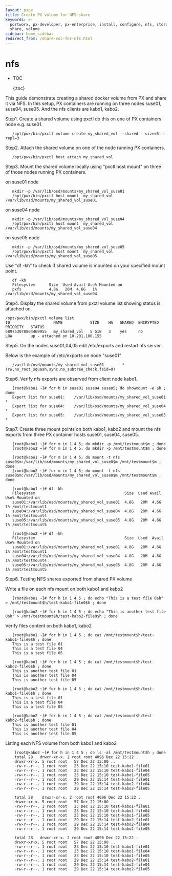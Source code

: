 ```yaml
---
layout: page
title: Create PX volume for NFS share
keywords: >-
  portworx, px-developer, px-enterprise, install, configure, nfs, storage,
  share, volume
sidebar: home_sidebar
redirect_from: /share-vol-for-nfs.html
---
```


# nfs

* TOC

  {:toc}

This guide demonstrate creating a shared docker volume from PX and share it via NFS. In this setup, PX containers are running on three nodes suse01, suse04, suse05. And the nfs clients are kabo1, kabo2.

Step1. Create a shared volume using pxctl do this on one of PX containers node e.g. suse01.

```text
   /opt/pwx/bin/pxctl volume create my_shared_vol --shared --size=5 --repl=3
```

Step2. Attach the shared volume on one of the node running PX containers.

```text
   /opt/pwx/bin/pxctl host attach my_shared_vol
```

Step3. Mount the shared volume locally using "pxctl host mount" on three of those nodes running PX containers.

on suse01 node

```text
   mkdir -p /var/lib/osd/mounts/my_shared_vol_suse01
   /opt/pwx/bin/pxctl host mount  my_shared_vol /var/lib/osd/mounts/my_shared_vol_suse01
```

on suse04 node

```text
   mkdir -p /var/lib/osd/mounts/my_shared_vol_suse04
   /opt/pwx/bin/pxctl host mount  my_shared_vol /var/lib/osd/mounts/my_shared_vol_suse04
```

on suse05 node

```text
   mkdir -p /var/lib/osd/mounts/my_shared_vol_suse05
   /opt/pwx/bin/pxctl host mount  my_shared_vol /var/lib/osd/mounts/my_shared_vol_suse05
```

Use "df -kh" to check if shared volume is mounted on your specified mount point.

```text
   df -kh
   Filesystem      Size  Used Avail Use% Mounted on
   pxfs            4.8G   20M  4.6G   1% /var/lib/osd/mounts/my_shared_vol_suse04
```

Step4. Display the shared volume from pxctl volume list showing status is attached on.

```text
/opt/pwx/bin/pxctl volume list
ID                   NAME            SIZE    HA   SHARED  ENCRYPTED   PRIORITY   STATUS
689753078804469955   my_shared_vol   5 GiB   3    yes     no          LOW        up - attached on 10.201.100.155
```

Step5. On the nodes suse01,04,05 edit /etc/exports and restart nfs server.

Below is the example of /etc/exports on node "suse01"

```text
   /var/lib/osd/mounts/my_shared_vol_suse01        *(rw,no_root_squash,sync,no_subtree_check,fsid=0)
```

Step6. Verify nfs exports are observed from client node kabo1.

```text
   [root@kabo1 ~]# for h in suse01 suse04 suse05; do showmount -e $h ; done
   Export list for suse01:    /var/lib/osd/mounts/my_shared_vol_suse01 *
   Export list for suse04:    /var/lib/osd/mounts/my_shared_vol_suse04 *
   Export list for suse05:    /var/lib/osd/mounts/my_shared_vol_suse05 *
```

Step7. Create three mount points on both kabo1, kabo2 and mount the nfs exports from three PX container hosts suse01, suse04, suse05.

```text
   [root@kabo1 ~]# for m in 1 4 5; do mkdir -p /mnt/testmount$m ; done
   [root@kabo2 ~]# for m in 1 4 5; do mkdir -p /mnt/testmount$m ; done

   [root@kabo1 ~]# for m in 1 4 5; do mount -t nfs suse0$m:/var/lib/osd/mounts/my_shared_vol_suse0$m /mnt/testmount$m ; done
   [root@kabo2 ~]# for m in 1 4 5; do mount -t nfs suse0$m:/var/lib/osd/mounts/my_shared_vol_suse0$m /mnt/testmount$m ; done

   [root@kabo1 ~]# df -kh
   Filesystem                                       Size  Used Avail Use% Mounted on
   suse01:/var/lib/osd/mounts/my_shared_vol_suse01  4.8G   20M  4.6G   1% /mnt/testmount1
   suse04:/var/lib/osd/mounts/my_shared_vol_suse04  4.8G   20M  4.6G   1% /mnt/testmount4
   suse05:/var/lib/osd/mounts/my_shared_vol_suse05  4.8G   20M  4.6G   1% /mnt/testmount5

   [root@kabo2 ~]# df -kh    
   Filesystem                                       Size  Used  Avail Use% Mounted on
   suse01:/var/lib/osd/mounts/my_shared_vol_suse01  4.8G   20M  4.6G   1% /mnt/testmount1
   suse04:/var/lib/osd/mounts/my_shared_vol_suse04  4.8G   20M  4.6G   1% /mnt/testmount4
   suse05:/var/lib/osd/mounts/my_shared_vol_suse05  4.8G   20M  4.6G   1% /mnt/testmount5
```

Step8. Testing NFS shares exported from shared PX volume

Write a file on each nfs mount on both kabo1 and kabo2

```text
   [root@kabo1 ~]# for h in 1 4 5 ; do echo "This is a test file 0$h" > /mnt/testmount$h/test-kabo1-file0$h ; done

   [root@kabo2 ~]# for h in 1 4 5 ; do echo "This is another test file 0$h" > /mnt/testmount$h/test-kabo2-file0$h ; done
```

Verify files content on both kabo1, kabo2

```text
   [root@kabo1 ~]# for h in 1 4 5 ; do cat /mnt/testmount$h/test-kabo1-file0$h ; done
   This is a test file 01
   This is a test file 04
   This is a test file 05

   [root@kabo1 ~]# for h in 1 4 5 ; do cat /mnt/testmount$h/test-kabo2-file0$h ; done
   This is another test file 01
   This is another test file 04
   This is another test file 05

   [root@kabo2 ~]# for h in 1 4 5 ; do cat /mnt/testmount$h/test-kabo1-file0$h ; done
   This is a test file 01
   This is a test file 04
   This is a test file 05

   [root@kabo2 ~]# for h in 1 4 5 ; do cat /mnt/testmount$h/test-kabo2-file0$h ; done
   This is another test file 01
   This is another test file 04
   This is another test file 05
```

Listing each NFS volume from both kabo1 and kabo2

```text
    [root@kabo2 ~]# for h in 1 4 5 ; do ls -al /mnt/testmount$h ; done
    total 28   drwxr-xr-x. 2 root root 4096 Dec 22 15:22 .   
    drwxr-xr-x. 5 root root   57 Dec 22 15:00 ..   
    -rw-r--r--. 1 root root   23 Dec 22 15:10 test-kabo1-file01
    -rw-r--r--. 1 root root   23 Dec 22 15:10 test-kabo1-file04
    -rw-r--r--. 1 root root   23 Dec 22 15:10 test-kabo1-file05
    -rw-r--r--. 1 root root   29 Dec 22 15:14 test-kabo2-file01
    -rw-r--r--. 1 root root   29 Dec 22 15:14 test-kabo2-file04
    -rw-r--r--. 1 root root   29 Dec 22 15:14 test-kabo2-file05

    total 28    drwxr-xr-x. 2 root root 4096 Dec 22 15:22 .
    drwxr-xr-x. 5 root root   57 Dec 22 15:00 ..
    -rw-r--r--. 1 root root   23 Dec 22 15:10 test-kabo1-file01
    -rw-r--r--. 1 root root   23 Dec 22 15:10 test-kabo1-file04
    -rw-r--r--. 1 root root   23 Dec 22 15:10 test-kabo1-file05
    -rw-r--r--. 1 root root   29 Dec 22 15:14 test-kabo2-file01
    -rw-r--r--. 1 root root   29 Dec 22 15:14 test-kabo2-file04
    -rw-r--r--. 1 root root   29 Dec 22 15:14 test-kabo2-file05

    total 28   drwxr-xr-x. 2 root root 4096 Dec 22 15:22 .
    drwxr-xr-x. 5 root root   57 Dec 22 15:00 ..   
    -rw-r--r--. 1 root root   23 Dec 22 15:10 test-kabo1-file01
    -rw-r--r--. 1 root root   23 Dec 22 15:10 test-kabo1-file04
    -rw-r--r--. 1 root root   23 Dec 22 15:10 test-kabo1-file05
    -rw-r--r--. 1 root root   29 Dec 22 15:14 test-kabo2-file01
    -rw-r--r--. 1 root root   29 Dec 22 15:14 test-kabo2-file04
    -rw-r--r--. 1 root root   29 Dec 22 15:14 test-kabo2-file05
```

